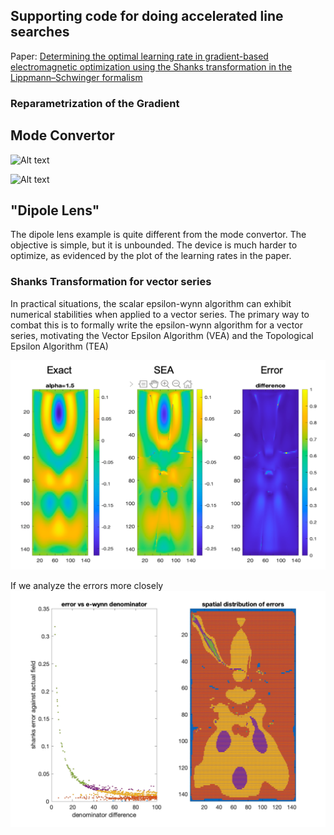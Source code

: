 ## Supporting code for doing accelerated line searches
Paper: [Determining the optimal learning rate in gradient-based electromagnetic optimization using the Shanks transformation in the Lippmann–Schwinger formalism](https://www.osapublishing.org/ol/abstract.cfm?uri=ol-45-3-595)

### Reparametrization of the Gradient

## Mode Convertor
![Alt text](./img/iteration_demo.png?raw=true "Title")

![Alt text](./img/comparison_structure.png?raw=true "Title")


## "Dipole Lens"
The dipole lens example is quite different from the mode convertor. The objective is simple, but it is unbounded. The device is much harder to optimize, as evidenced by the plot of the learning rates in the paper.

### Shanks Transformation for vector series
In practical situations, the scalar epsilon-wynn algorithm can exhibit numerical stabilities when applied to a vector series. The primary way to combat this is to formally write the epsilon-wynn algorithm for a vector series, motivating the Vector Epsilon Algorithm (VEA) and the Topological Epsilon Algorithm (TEA)

![Alt text](./img/SEA_error.png?raw=true "Title")

If we analyze the errors more closely
![Alt text](./img/distribution_e-wynn.png?raw=true "Title")


